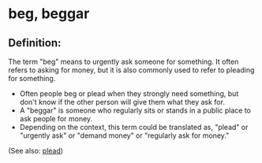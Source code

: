# beg, beggar #

## Definition: ##

The term "beg" means to urgently ask someone for something. It often refers to asking for money, but it is also commonly used to refer to pleading for something.

 * Often people beg or plead when they strongly need something, but don't know if the other person will give them what they ask for.
 * A "beggar" is someone who regularly sits or stands in a public place to ask people for money.
 * Depending on the context, this term could be translated as, "plead" or "urgently ask" or "demand money" or "regularly ask for money."

(See also: [plead](../other/plead.md))

## 